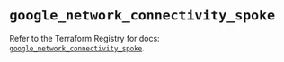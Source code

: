 # `google_network_connectivity_spoke`

Refer to the Terraform Registry for docs: [`google_network_connectivity_spoke`](https://registry.terraform.io/providers/hashicorp/google/6.41.0/docs/resources/network_connectivity_spoke).
